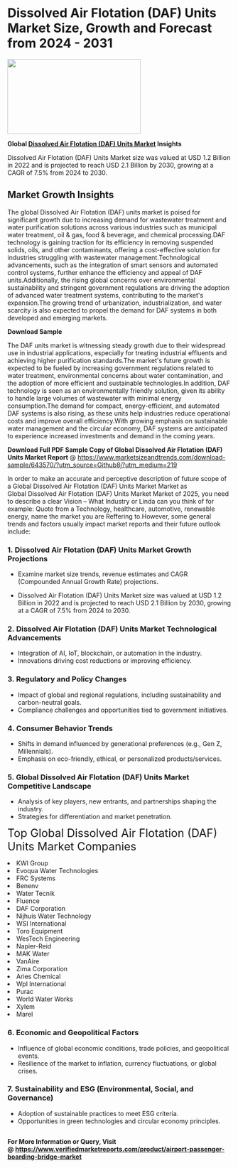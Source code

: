 <H1>Dissolved Air Flotation (DAF) Units Market Size, Growth and Forecast from 2024 - 2031</H1><img class="aligncenter size-medium wp-image-584254" src="https://thirdeyenews.in/wp-content/uploads/2024/09/Global-Market-Research-300x168.jpeg" alt="" width="300" height="168" /><p><strong>Global&nbsp;<a href="https://www.marketsizeandtrends.com/download-sample/643570/?utm_source=Github8j?utm_medium=219">Dissolved Air Flotation (DAF) Units Market</a> Insights</strong></p><p>Dissolved Air Flotation (DAF) Units Market size was valued at USD 1.2 Billion in 2022 and is projected to reach USD 2.1 Billion by 2030, growing at a CAGR of 7.5% from 2024 to 2030.</p><p><h2>Market Growth Insights</h2> <p>The global Dissolved Air Flotation (DAF) units market is poised for significant growth due to increasing demand for wastewater treatment and water purification solutions across various industries such as municipal water treatment, oil & gas, food & beverage, and chemical processing.DAF technology is gaining traction for its efficiency in removing suspended solids, oils, and other contaminants, offering a cost-effective solution for industries struggling with wastewater management.Technological advancements, such as the integration of smart sensors and automated control systems, further enhance the efficiency and appeal of DAF units.Additionally, the rising global concerns over environmental sustainability and stringent government regulations are driving the adoption of advanced water treatment systems, contributing to the market's expansion.The growing trend of urbanization, industrialization, and water scarcity is also expected to propel the demand for DAF systems in both developed and emerging markets.</p> <p><strong>Download Sample</strong></p> <p>The DAF units market is witnessing steady growth due to their widespread use in industrial applications, especially for treating industrial effluents and achieving higher purification standards.The market's future growth is expected to be fueled by increasing government regulations related to water treatment, environmental concerns about water contamination, and the adoption of more efficient and sustainable technologies.In addition, DAF technology is seen as an environmentally friendly solution, given its ability to handle large volumes of wastewater with minimal energy consumption.The demand for compact, energy-efficient, and automated DAF systems is also rising, as these units help industries reduce operational costs and improve overall efficiency.With growing emphasis on sustainable water management and the circular economy, DAF systems are anticipated to experience increased investments and demand in the coming years.<p><span class=""><strong>Download Full PDF Sample Copy of Global Dissolved Air Flotation (DAF) Units Market Report</strong> @ <a href="https://www.marketsizeandtrends.com/download-sample/643570/?utm_source=Github8j?utm_medium=219" target="_blank">https://www.marketsizeandtrends.com/download-sample/643570/?utm_source=Github8j?utm_medium=219</a></span></p><p>In order to make an accurate and perceptive description of future scope of a Global&nbsp;Dissolved Air Flotation (DAF) Units Market Market as Global&nbsp;Dissolved Air Flotation (DAF) Units Market Market of 2025, you need to describe a clear Vision &ndash; What Industry or Linda can you think of for example: Quote from a Technology, healthcare, automotive, renewable energy, name the market you are Reffering to.However, some general trends and factors usually impact market reports and their future outlook include:</p><h3>1.&nbsp;<strong>Dissolved Air Flotation (DAF) Units Market Growth Projections</strong></h3><ul><li>Examine market size trends, revenue estimates and CAGR (Compounded Annual Growth Rate) projections.</li><li><p>Dissolved Air Flotation (DAF) Units Market size was valued at USD 1.2 Billion in 2022 and is projected to reach USD 2.1 Billion by 2030, growing at a CAGR of 7.5% from 2024 to 2030.</p></li></ul><h3>2.&nbsp;<strong>Dissolved Air Flotation (DAF) Units Market Technological Advancements</strong></h3><ul><li>Integration of AI, IoT, blockchain, or automation in the industry.</li><li>Innovations driving cost reductions or improving efficiency.</li></ul><h3>3.&nbsp;<strong>Regulatory and Policy Changes</strong></h3><ul><li>Impact of global and regional regulations, including sustainability and carbon-neutral goals.</li><li>Compliance challenges and opportunities tied to government initiatives.</li></ul><h3>4.&nbsp;<strong>Consumer Behavior Trends</strong></h3><ul><li>Shifts in demand influenced by generational preferences (e.g., Gen Z, Millennials).</li><li>Emphasis on eco-friendly, ethical, or personalized products/services.</li></ul><h3>5.&nbsp;<strong>Global Dissolved Air Flotation (DAF) Units Market Competitive Landscape</strong></h3><ul><li>Analysis of key players, new entrants, and partnerships shaping the industry.</li><li>Strategies for differentiation and market penetration.</li></ul><p data-pm-slice="1 1 []"><span style="color: inherit; font-family: inherit; font-size: 25px;">Top Global Dissolved Air Flotation (DAF) Units Market Companies</span></p><div class="" data-test-id=""><p><li>KWI Group</li><li> Evoqua Water Technologies</li><li> FRC Systems</li><li> Benenv</li><li> Water Tecnik</li><li> Fluence</li><li> DAF Corporation</li><li> Nijhuis Water Technology</li><li> WSI International</li><li> Toro Equipment</li><li> WesTech Engineering</li><li> Napier-Reid</li><li> MAK Water</li><li> VanAire</li><li> Zima Corporation</li><li> Aries Chemical</li><li> Wpl International</li><li> Purac</li><li> World Water Works</li><li> Xylem</li><li> Marel</li></p></div><h3>6.&nbsp;<strong>Economic and Geopolitical Factors</strong></h3><ul><li>Influence of global economic conditions, trade policies, and geopolitical events.</li><li>Resilience of the market to inflation, currency fluctuations, or global crises.</li></ul><h3>7.&nbsp;<strong>Sustainability and ESG (Environmental, Social, and Governance)</strong></h3><ul><li>Adoption of sustainable practices to meet ESG criteria.</li><li>Opportunities in green technologies and circular economy principles.</li></ul><h2><strong style="font-size: 14px;">For More Information or Query, Visit @&nbsp;</strong><a style="background-color: #ffffff; font-size: 14px;" href="https://www.marketsizeandtrends.com/report/dissolved-air-flotation-daf-units-market/" target="_blank">https://www.verifiedmarketreports.com/product/airport-passenger-boarding-bridge-market</a></h2>